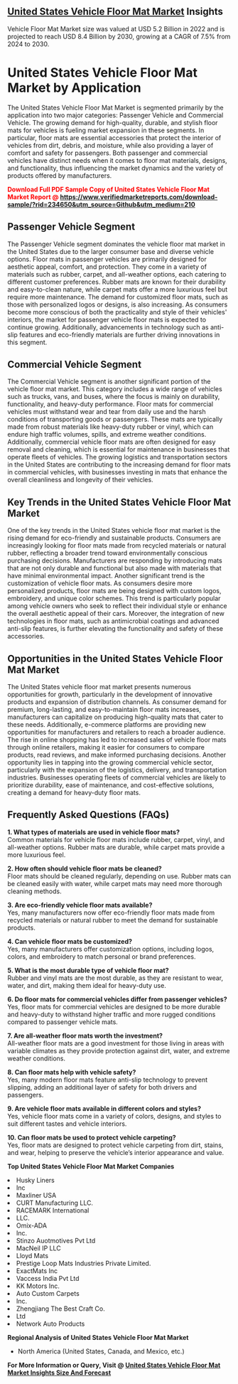 <h2><a href="https://www.verifiedmarketreports.com/download-sample/?rid=234650&amp;utm_source=Github&amp;utm_medium=210" target="_blank">United States Vehicle Floor Mat Market</a> Insights</h2><p>Vehicle Floor Mat Market size was valued at USD 5.2 Billion in 2022 and is projected to reach USD 8.4 Billion by 2030, growing at a CAGR of 7.5% from 2024 to 2030.</p><p><h1>United States Vehicle Floor Mat Market by Application</h1><p>The United States Vehicle Floor Mat Market is segmented primarily by the application into two major categories: Passenger Vehicle and Commercial Vehicle. The growing demand for high-quality, durable, and stylish floor mats for vehicles is fueling market expansion in these segments. In particular, floor mats are essential accessories that protect the interior of vehicles from dirt, debris, and moisture, while also providing a layer of comfort and safety for passengers. Both passenger and commercial vehicles have distinct needs when it comes to floor mat materials, designs, and functionality, thus influencing the market dynamics and the variety of products offered by manufacturers.</p><p><strong><p><span class=""><span style="color: #ff0000;"><strong>Download Full PDF Sample Copy of United States Vehicle Floor Mat Market Report</strong> @ </span><a href="https://www.verifiedmarketreports.com/download-sample/?rid=234650&amp;utm_source=Github&amp;utm_medium=210" target="_blank">https://www.verifiedmarketreports.com/download-sample/?rid=234650&amp;utm_source=Github&amp;utm_medium=210</a></span></p></strong></p><h2>Passenger Vehicle Segment</h2><p>The Passenger Vehicle segment dominates the vehicle floor mat market in the United States due to the larger consumer base and diverse vehicle options. Floor mats in passenger vehicles are primarily designed for aesthetic appeal, comfort, and protection. They come in a variety of materials such as rubber, carpet, and all-weather options, each catering to different customer preferences. Rubber mats are known for their durability and easy-to-clean nature, while carpet mats offer a more luxurious feel but require more maintenance. The demand for customized floor mats, such as those with personalized logos or designs, is also increasing. As consumers become more conscious of both the practicality and style of their vehicles' interiors, the market for passenger vehicle floor mats is expected to continue growing. Additionally, advancements in technology such as anti-slip features and eco-friendly materials are further driving innovations in this segment.</p><h2>Commercial Vehicle Segment</h2><p>The Commercial Vehicle segment is another significant portion of the vehicle floor mat market. This category includes a wide range of vehicles such as trucks, vans, and buses, where the focus is mainly on durability, functionality, and heavy-duty performance. Floor mats for commercial vehicles must withstand wear and tear from daily use and the harsh conditions of transporting goods or passengers. These mats are typically made from robust materials like heavy-duty rubber or vinyl, which can endure high traffic volumes, spills, and extreme weather conditions. Additionally, commercial vehicle floor mats are often designed for easy removal and cleaning, which is essential for maintenance in businesses that operate fleets of vehicles. The growing logistics and transportation sectors in the United States are contributing to the increasing demand for floor mats in commercial vehicles, with businesses investing in mats that enhance the overall cleanliness and longevity of their vehicles.</p><h2>Key Trends in the United States Vehicle Floor Mat Market</h2><p>One of the key trends in the United States vehicle floor mat market is the rising demand for eco-friendly and sustainable products. Consumers are increasingly looking for floor mats made from recycled materials or natural rubber, reflecting a broader trend toward environmentally conscious purchasing decisions. Manufacturers are responding by introducing mats that are not only durable and functional but also made with materials that have minimal environmental impact. Another significant trend is the customization of vehicle floor mats. As consumers desire more personalized products, floor mats are being designed with custom logos, embroidery, and unique color schemes. This trend is particularly popular among vehicle owners who seek to reflect their individual style or enhance the overall aesthetic appeal of their cars. Moreover, the integration of new technologies in floor mats, such as antimicrobial coatings and advanced anti-slip features, is further elevating the functionality and safety of these accessories.</p><h2>Opportunities in the United States Vehicle Floor Mat Market</h2><p>The United States vehicle floor mat market presents numerous opportunities for growth, particularly in the development of innovative products and expansion of distribution channels. As consumer demand for premium, long-lasting, and easy-to-maintain floor mats increases, manufacturers can capitalize on producing high-quality mats that cater to these needs. Additionally, e-commerce platforms are providing new opportunities for manufacturers and retailers to reach a broader audience. The rise in online shopping has led to increased sales of vehicle floor mats through online retailers, making it easier for consumers to compare products, read reviews, and make informed purchasing decisions. Another opportunity lies in tapping into the growing commercial vehicle sector, particularly with the expansion of the logistics, delivery, and transportation industries. Businesses operating fleets of commercial vehicles are likely to prioritize durability, ease of maintenance, and cost-effective solutions, creating a demand for heavy-duty floor mats.</p><h2>Frequently Asked Questions (FAQs)</h2><p><strong>1. What types of materials are used in vehicle floor mats?</strong><br>Common materials for vehicle floor mats include rubber, carpet, vinyl, and all-weather options. Rubber mats are durable, while carpet mats provide a more luxurious feel.</p><p><strong>2. How often should vehicle floor mats be cleaned?</strong><br>Floor mats should be cleaned regularly, depending on use. Rubber mats can be cleaned easily with water, while carpet mats may need more thorough cleaning methods.</p><p><strong>3. Are eco-friendly vehicle floor mats available?</strong><br>Yes, many manufacturers now offer eco-friendly floor mats made from recycled materials or natural rubber to meet the demand for sustainable products.</p><p><strong>4. Can vehicle floor mats be customized?</strong><br>Yes, many manufacturers offer customization options, including logos, colors, and embroidery to match personal or brand preferences.</p><p><strong>5. What is the most durable type of vehicle floor mat?</strong><br>Rubber and vinyl mats are the most durable, as they are resistant to wear, water, and dirt, making them ideal for heavy-duty use.</p><p><strong>6. Do floor mats for commercial vehicles differ from passenger vehicles?</strong><br>Yes, floor mats for commercial vehicles are designed to be more durable and heavy-duty to withstand higher traffic and more rugged conditions compared to passenger vehicle mats.</p><p><strong>7. Are all-weather floor mats worth the investment?</strong><br>All-weather floor mats are a good investment for those living in areas with variable climates as they provide protection against dirt, water, and extreme weather conditions.</p><p><strong>8. Can floor mats help with vehicle safety?</strong><br>Yes, many modern floor mats feature anti-slip technology to prevent slipping, adding an additional layer of safety for both drivers and passengers.</p><p><strong>9. Are vehicle floor mats available in different colors and styles?</strong><br>Yes, vehicle floor mats come in a variety of colors, designs, and styles to suit different tastes and vehicle interiors.</p><p><strong>10. Can floor mats be used to protect vehicle carpeting?</strong><br>Yes, floor mats are designed to protect vehicle carpeting from dirt, stains, and wear, helping to preserve the vehicle’s interior appearance and value.</p></p><p><strong>Top United States Vehicle Floor Mat Market Companies</strong></p><div data-test-id=""><p><li>Husky Liners</li><li> Inc</li><li> Maxliner USA</li><li> CURT Manufacturing LLC.</li><li> RACEMARK International</li><li> LLC.</li><li> Omix-ADA</li><li> Inc.</li><li> Stinzo Auotmotives Pvt Ltd</li><li> MacNeil IP LLC</li><li> Lloyd Mats</li><li> Prestige Loop Mats Industries Private Limited.</li><li> ExactMats Inc</li><li> Vaccess India Pvt Ltd</li><li> KK Motors Inc.</li><li> Auto Custom Carpets</li><li> Inc.</li><li> Zhengjiang The Best Craft Co.</li><li>Ltd</li><li> Network Auto Products</li></p><div><strong>Regional Analysis of&nbsp;United States Vehicle Floor Mat Market</strong></div><ul><li dir="ltr"><p dir="ltr">North America&nbsp;(United States, Canada, and Mexico, etc.)</p></li></ul><p><strong>For More Information or Query, Visit @&nbsp;</strong><strong><a href="https://www.verifiedmarketreports.com/product/vehicle-floor-mat-market/?utm_source=Github&amp;utm_medium=210" target="_blank">United States Vehicle Floor Mat Market Insights Size And Forecast</a></strong></p></div>
